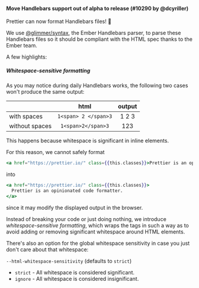 #### Move Handlebars support out of alpha to release (#10290 by @dcyriller)

Prettier can now format Handlebars files! 🎉

We use [@glimmer/syntax](https://www.npmjs.com/package/@glimmer/syntax), the
Ember Handlebars parser, to parse these Handlebars files so it should be
compliant with the HTML spec thanks to the Ember team.

A few highlights:

##### Whitespace-sensitive formatting

As you may notice during daily Handlebars works, the following two cases won't
produce the same output:

|                |         html         |       output       |
| -------------- | :------------------: | :----------------: |
| with spaces    | `1<span> 2 </span>3` | 1<span> 2 </span>3 |
| without spaces |  `1<span>2</span>3`  |  1<span>2</span>3  |

This happens because whitespace is significant in inline elements.

For this reason, we cannot safely format

<!-- prettier-ignore -->
```hbs
<a href="https://prettier.io/" class={{this.classes}}>Prettier is an opinionated code formatter.</a>
```

into

<!-- prettier-ignore -->
```hbs
<a href="https://prettier.io/" class={{this.classes}}>
  Prettier is an opinionated code formatter.
</a>
```

since it may modify the displayed output in the browser.

Instead of breaking your code or just doing nothing, we introduce
_whitespace-sensitive formatting_, which wraps the tags in such a way as to
avoid adding or removing significant whitespace around HTML elements.

There's also an option for the global whitespace sensitivity in case you just
don't care about that whitespace:

`--html-whitespace-sensitivity` (defaults to `strict`)

- `strict` - All whitespace is considered significant.
- `ignore` - All whitespace is considered insignificant.
